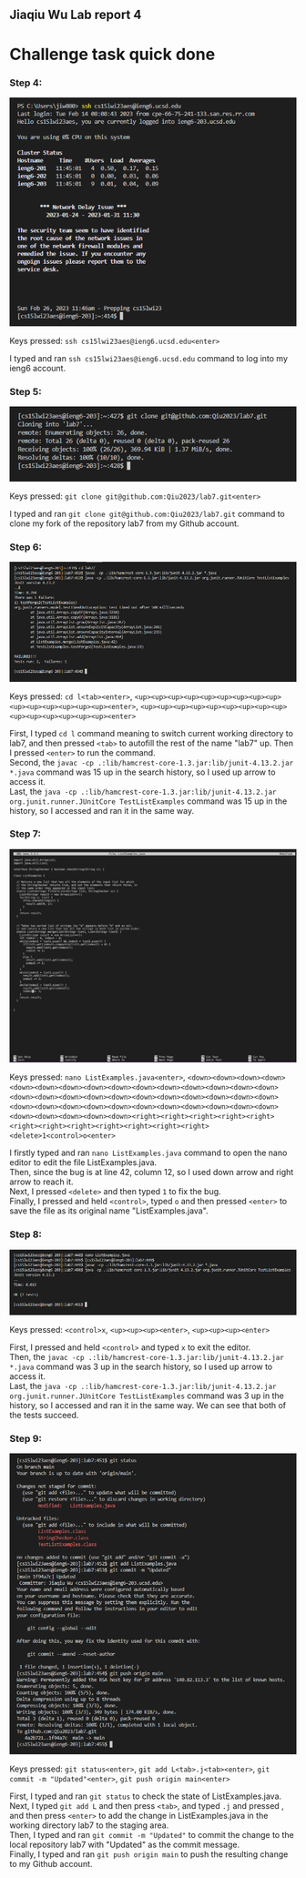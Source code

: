 ## Jiaqiu Wu Lab report 4
# Challenge task quick done

### Step 4:

![image](fig19.png) 

Keys pressed: `ssh cs15lwi23aes@ieng6.ucsd.edu<enter>`
  
I typed and ran `ssh cs15lwi23aes@ieng6.ucsd.edu` command to log into my ieng6 account.

### Step 5:

![image](fig20.png)

Keys pressed: `git clone git@github.com:Qiu2023/lab7.git<enter>`

I typed and ran `git clone git@github.com:Qiu2023/lab7.git` command to clone my fork of the repository lab7 from my Github account.

### Step 6:

![image](fig21.png)

Keys pressed: `cd l<tab><enter>`, `<up><up><up><up><up><up><up><up><up><up><up><up><up><up><up><enter>`, `<up><up><up><up><up><up><up><up><up><up><up><up><up><up><up><enter>`

First, I typed `cd l` command meaning to switch current working directory to lab7, and then pressed `<tab>` to autofill the rest of the name "lab7" up. Then I pressed `<enter>` to run the command. \
Second, the `javac -cp .:lib/hamcrest-core-1.3.jar:lib/junit-4.13.2.jar *.java` command was 15 up in the search history, so I used up arrow to access it. \
Last, the `java -cp .:lib/hamcrest-core-1.3.jar:lib/junit-4.13.2.jar org.junit.runner.JUnitCore TestListExamples` command was 15 up in the history, so I accessed and ran it in the same way.

### Step 7:

![image](fig22.png)

Keys pressed: `nano ListExamples.java<enter>`, `<down><down><down><down><down><down><down><down><down><down><down><down><down><down><down><down><down><down><down><down><down><down><down><down><down><down><down><down><down><down><down><down><down><down><down><down><down><down><down><down><down><down><right><right><right><right><right><right><right><right><right><right><right><right><delete>1<control>o<enter>`

I firstly typed and ran `nano ListExamples.java` command to open the nano editor to edit the file ListExamples.java. \
Then, since the bug is at line 42, column 12, so I used down arrow and right arrow to reach it. \
Next, I pressed `<delete>` and then typed `1` to fix the bug. \
Finally, I pressed and held `<control>`, typed `o` and then pressed `<enter>` to save the file as its original name "ListExamples.java".

### Step 8:

![image](fig23.png)

Keys pressed: `<control>x`, `<up><up><up><enter>`, `<up><up><up><enter>`

First, I pressed and held `<control>` and typed `x` to exit the editor. \
Then, the `javac -cp .:lib/hamcrest-core-1.3.jar:lib/junit-4.13.2.jar *.java` command was 3 up in the search history, so I used up arrow to access it. \
Last, the `java -cp .:lib/hamcrest-core-1.3.jar:lib/junit-4.13.2.jar org.junit.runner.JUnitCore TestListExamples` command was 3 up in the history, so I accessed and ran it in the same way. We can see that both of the tests succeed.

### Step 9:

![image](fig24.png)

Keys pressed: `git status<enter>`, `git add L<tab>.j<tab><enter>`, `git commit -m "Updated"<enter>`, `git push origin main<enter>`

First, I typed and ran `git status` to check the state of ListExamples.java. \
Next, I typed `git add L` and then press `<tab>`, and typed `.j` and pressed <tab>, and then press `<enter>` to add the change in ListExamples.java in the working directory lab7 to the staging area. \
Then, I typed and ran `git commit -m "Updated"` to commit the change to the local repository lab7 with "Updated" as the commit message. \
Finally, I typed and ran `git push origin main` to push the resulting change to my Github account.
